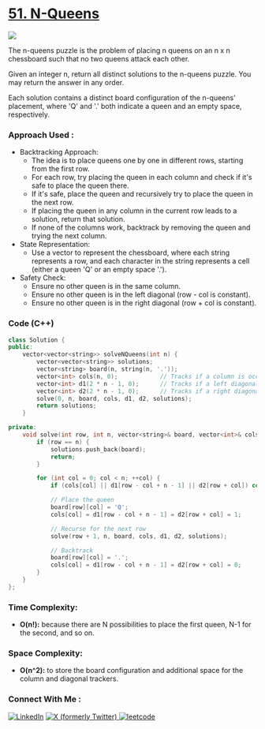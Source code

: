 # [51. N-Queens](https://leetcode.com/problems/n-queens/description/)

![](https://badgen.net/badge/Level/Hard/red)

The n-queens puzzle is the problem of placing n queens on an n x n chessboard such that no two queens attack each other.

Given an integer n, return all distinct solutions to the n-queens puzzle. You may return the answer in any order.

Each solution contains a distinct board configuration of the n-queens' placement, where 'Q' and '.' both indicate a queen and an empty space, respectively.

### Approach Used :

-   Backtracking Approach:
    -   The idea is to place queens one by one in different rows, starting from the first row.
    -   For each row, try placing the queen in each column and check if it's safe to place the queen there.
    -   If it's safe, place the queen and recursively try to place the queen in the next row.
    -   If placing the queen in any column in the current row leads to a solution, return that solution.
    -   If none of the columns work, backtrack by removing the queen and trying the next column.
-   State Representation:
    -   Use a vector<string> to represent the chessboard, where each string represents a row, and each character in the string represents a cell (either a queen 'Q' or an empty space '.').
-   Safety Check:
    -   Ensure no other queen is in the same column.
    -   Ensure no other queen is in the left diagonal (row - col is constant).
    -   Ensure no other queen is in the right diagonal (row + col is constant).

### Code (C++)

```cpp
class Solution {
public:
    vector<vector<string>> solveNQueens(int n) {
        vector<vector<string>> solutions;
        vector<string> board(n, string(n, '.'));
        vector<int> cols(n, 0);            // Tracks if a column is occupied
        vector<int> d1(2 * n - 1, 0);      // Tracks if a left diagonal is occupied
        vector<int> d2(2 * n - 1, 0);      // Tracks if a right diagonal is occupied
        solve(0, n, board, cols, d1, d2, solutions);
        return solutions;
    }

private:
    void solve(int row, int n, vector<string>& board, vector<int>& cols, vector<int>& d1, vector<int>& d2, vector<vector<string>>& solutions) {
        if (row == n) {
            solutions.push_back(board);
            return;
        }

        for (int col = 0; col < n; ++col) {
            if (cols[col] || d1[row - col + n - 1] || d2[row + col]) continue;

            // Place the queen
            board[row][col] = 'Q';
            cols[col] = d1[row - col + n - 1] = d2[row + col] = 1;

            // Recurse for the next row
            solve(row + 1, n, board, cols, d1, d2, solutions);

            // Backtrack
            board[row][col] = '.';
            cols[col] = d1[row - col + n - 1] = d2[row + col] = 0;
        }
    }
};

```

### Time Complexity:
- **O(n!):** because there are N possibilities to place the first queen, N-1 for the second, and so on.

### Space Complexity:
- **O(n^2):** to store the board configuration and additional space for the column and diagonal trackers.

### Connect With Me : 

<a href="https://www.linkedin.com/in/shivam-ray-b4306524a/" target="_blank"><img src="https://img.shields.io/badge/LinkedIn-0077B5?style=for-the-badge&logo=linkedin&logoColor=white" alt="LinkedIn"></a>
<a href="https://x.com/rai_shivam11/" target="_blank"><img src="https://img.shields.io/badge/Twitter-1DA1F2?style=for-the-badge&logo=twitter&logoColor=white" alt="X (formerly Twitter)">
</a>
<a href="https://leetcode.com/u/shrunited0702/" target="_blank"><img src="https://img.shields.io/badge/LeetCode-000000?style=for-the-badge&logo=LeetCode&logoColor=#d16c06" alt="leetcode">
</a>